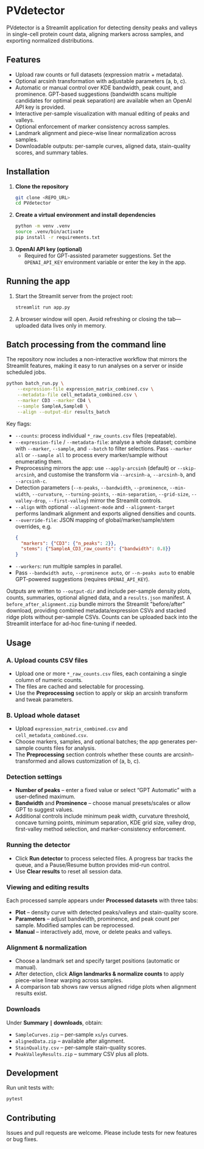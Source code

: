 # PVdetector

PVdetector is a Streamlit application for detecting density peaks and valleys in single-cell protein count data, aligning markers across samples, and exporting normalized distributions.

## Features
- Upload raw counts or full datasets (expression matrix + metadata).
- Optional arcsinh transformation with adjustable parameters \(a, b, c\).
- Automatic or manual control over KDE bandwidth, peak count, and prominence. GPT-based suggestions (bandwidth scans multiple candidates for optimal peak separation) are available when an OpenAI API key is provided.
- Interactive per-sample visualization with manual editing of peaks and valleys.
- Optional enforcement of marker consistency across samples.
- Landmark alignment and piece-wise linear normalization across samples.
- Downloadable outputs: per-sample curves, aligned data, stain-quality scores, and summary tables.

## Installation
1. **Clone the repository**
    ```bash
    git clone <REPO_URL>
    cd PVdetector
    ```
2. **Create a virtual environment and install dependencies**
    ```bash
    python -m venv .venv
    source .venv/bin/activate
    pip install -r requirements.txt
    ```
3. **OpenAI API key (optional)**
   - Required for GPT-assisted parameter suggestions. Set the `OPENAI_API_KEY` environment variable or enter the key in the app.

## Running the app
1. Start the Streamlit server from the project root:
    ```bash
    streamlit run app.py
    ```
2. A browser window will open. Avoid refreshing or closing the tab—uploaded data lives only in memory.

## Batch processing from the command line
The repository now includes a non-interactive workflow that mirrors the Streamlit
features, making it easy to run analyses on a server or inside scheduled jobs.

```bash
python batch_run.py \
    --expression-file expression_matrix_combined.csv \
    --metadata-file cell_metadata_combined.csv \
    --marker CD3 --marker CD4 \
    --sample SampleA,SampleB \
    --align --output-dir results_batch
```

Key flags:

- `--counts`: process individual `*_raw_counts.csv` files (repeatable).
- `--expression-file` / `--metadata-file`: analyse a whole dataset; combine with
  `--marker`, `--sample`, and `--batch` to filter selections. Pass `--marker all`
  or `--sample all` to process every marker/sample without enumerating them.
- Preprocessing mirrors the app: use `--apply-arcsinh` (default) or
  `--skip-arcsinh`, and customise the transform via `--arcsinh-a`,
  `--arcsinh-b`, and `--arcsinh-c`.
- Detection parameters (`--n-peaks`, `--bandwidth`, `--prominence`,
  `--min-width`, `--curvature`, `--turning-points`, `--min-separation`,
  `--grid-size`, `--valley-drop`, `--first-valley`) mirror the Streamlit controls.
- `--align` with optional `--alignment-mode` and `--alignment-target` performs
  landmark alignment and exports aligned densities and counts.
- `--override-file`: JSON mapping of global/marker/sample/stem overrides, e.g.
  ```json
  {
    "markers": {"CD3": {"n_peaks": 2}},
    "stems": {"SampleA_CD3_raw_counts": {"bandwidth": 0.8}}
  }
  ```
- `--workers`: run multiple samples in parallel.
- Pass `--bandwidth auto`, `--prominence auto`, or `--n-peaks auto` to enable
  GPT-powered suggestions (requires `OPENAI_API_KEY`).

Outputs are written to `--output-dir` and include per-sample density plots,
counts, summaries, optional aligned data, and a `results.json` manifest. A
`before_after_alignment.zip` bundle mirrors the Streamlit "before/after"
download, providing combined metadata/expression CSVs and stacked ridge plots
without per-sample CSVs. Counts can be uploaded back into the Streamlit
interface for ad-hoc fine-tuning if needed.

## Usage
### A. Upload counts CSV files
- Upload one or more `*_raw_counts.csv` files, each containing a single column of numeric counts.
- The files are cached and selectable for processing.
- Use the **Preprocessing** section to apply or skip an arcsinh transform and tweak parameters.

### B. Upload whole dataset
- Upload `expression_matrix_combined.csv` and `cell_metadata_combined.csv`.
- Choose markers, samples, and optional batches; the app generates per-sample counts files for analysis.
- The **Preprocessing** section controls whether these counts are arcsinh-transformed and allows customization of \(a, b, c\).

### Detection settings
- **Number of peaks** – enter a fixed value or select “GPT Automatic” with a user-defined maximum.
- **Bandwidth** and **Prominence** – choose manual presets/scales or allow GPT to suggest values.
- Additional controls include minimum peak width, curvature threshold, concave turning points, minimum separation, KDE grid size, valley drop, first-valley method selection, and marker-consistency enforcement.

### Running the detector
- Click **Run detector** to process selected files. A progress bar tracks the queue, and a Pause/Resume button provides mid-run control.
- Use **Clear results** to reset all session data.

### Viewing and editing results
Each processed sample appears under **Processed datasets** with three tabs:
- **Plot** – density curve with detected peaks/valleys and stain-quality score.
- **Parameters** – adjust bandwidth, prominence, and peak count per sample. Modified samples can be reprocessed.
- **Manual** – interactively add, move, or delete peaks and valleys.

### Alignment & normalization
- Choose a landmark set and specify target positions (automatic or manual).
- After detection, click **Align landmarks & normalize counts** to apply piece-wise linear warping across samples.
- A comparison tab shows raw versus aligned ridge plots when alignment results exist.

### Downloads
Under **Summary ∣ downloads**, obtain:
- `SampleCurves.zip` – per-sample `xs`/`ys` curves.
- `alignedData.zip` – available after alignment.
- `StainQuality.csv` – per-sample stain-quality scores.
- `PeakValleyResults.zip` – summary CSV plus all plots.

## Development
Run unit tests with:
```bash
pytest
```

## Contributing
Issues and pull requests are welcome. Please include tests for new features or bug fixes.

